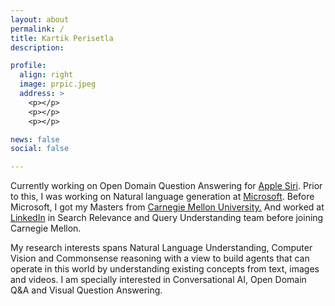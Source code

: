 ```yaml
---
layout: about
permalink: /
title: Kartik Perisetla
description:

profile:
  align: right
  image: prpic.jpeg
  address: >
    <p></p>
    <p></p>
    <p></p>

news: false
social: false

---
```

<p align="left">
Currently working on Open Domain Question Answering for <a href="https://www.apple.com/siri/" target="_blank">Apple Siri</a>. Prior to this, I was working on Natural language generation at <a href="http://microsoft.com" target="_blank">Microsoft</a>. Before Microsoft, I got my Masters from <a href="http://cmu.edu/" target="_blank">Carnegie Mellon University.</a> And worked at <a href="https://linkedin.com" target="_blank">LinkedIn</a> in Search Relevance and Query Understanding team before joining Carnegie Mellon.
</p>

<p align="left">
My research interests spans Natural Language Understanding, Computer Vision and Commonsense reasoning with a view to build agents that can operate in this world by understanding existing concepts from text, images and videos. I am specially interested in Conversational AI, Open Domain Q&A and Visual Question Answering.
</p>
